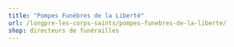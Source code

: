 ```yaml
---
title: "Pompes Funèbres de la Liberté"
url: /longpre-les-corps-saints/pompes-funebres-de-la-liberte/
shop: directeurs de funérailles
---
```

